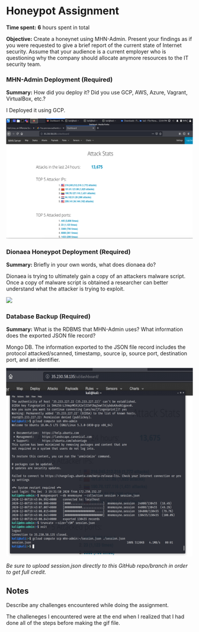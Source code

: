# Honeypot Assignment

**Time spent:** **6** hours spent in total

**Objective:** Create a honeynet using MHN-Admin. Present your findings as if you were requested to give a brief report of the current state of Internet security. Assume that your audience is a current employer who is questioning why the company should allocate anymore resources to the IT security team.

### MHN-Admin Deployment (Required)

**Summary:** How did you deploy it? Did you use GCP, AWS, Azure, Vagrant, VirtualBox, etc.?

I Deployed it using GCP.

<img src="MHNadmindashboard.png">

### Dionaea Honeypot Deployment (Required)

**Summary:** Briefly in your own words, what does dionaea do?

Dionaea is trying to ultimately gain a copy of an attackers malware script. Once a copy of malware script is obtained a researcher can better understand what the
attacker is trying to exploit. 

<img src="honeypotdeployment.gif">

### Database Backup (Required) 

**Summary:** What is the RDBMS that MHN-Admin uses? What information does the exported JSON file record?

Mongo DB. The information exported to the JSON file record includes the protocol attacked/scanned, timestamp, source ip, source port, destination port, and an identifier. 

<img src="Database Backup.png">

*Be sure to upload session.json directly to this GitHub repo/branch in order to get full credit.*

## Notes

Describe any challenges encountered while doing the assignment.

The challeneges I encountered were at the end when I realized that I had done all of the steps before making the gif file.
